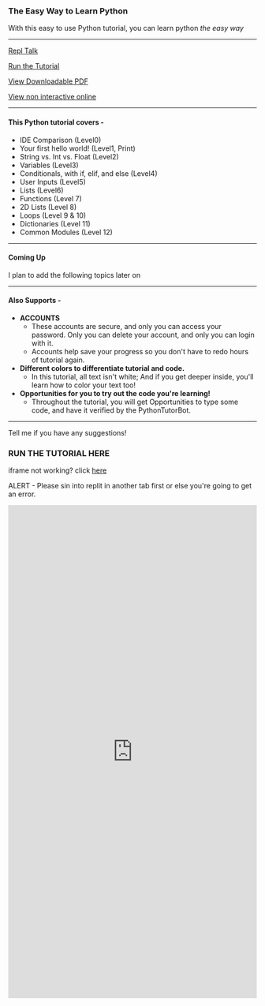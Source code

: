 ### The Easy Way to Learn Python

With this easy to use Python tutorial, you can learn python *the easy way*

____________________________________________________________________________________________________

<a href="https://repl.it/talk/learn/PYTHON-TUTORIAL/92006" class="btn btn-github"><span class="icon"></span>Repl Talk</a>

<a href="https://coolcodersj.github.io/Python-TheTutorial/#run-the-tutorial-here" class="btn btn-github"><span class="icon"></span>Run the Tutorial</a>

<a href="https://sjurl.repl.co/l/pytutorialpdf/" class="btn btn-github"><span class="icon"></span>View Downloadable PDF</a>

<a href="https://sjurl.repl.co/l/pytutorialo/" class="btn btn-github"><span class="icon"></span>View non interactive online</a>

____________________________________________________________________________________________________

#### This Python tutorial covers -
- IDE Comparison (Level0)
- Your first hello world! (Level1, Print)
- String vs. Int vs. Float (Level2)
- Variables (Level3)
- Conditionals, with if, elif, and else (Level4)
- User Inputs (Level5)
- Lists (Level6)
- Functions (Level 7)
- 2D Lists (Level 8)
- Loops (Level 9 & 10)
- Dictionaries (Level 11)
- Common Modules (Level 12)

____________________________________________________________________________________________________


#### Coming Up
I plan to add the following topics later on


____________________________________________________________________________________________________

#### Also Supports - 
- **ACCOUNTS**
  - These accounts are secure, and only you can access your password. Only you can delete your account, and only you can login with it. 
  - Accounts help save your progress so you don't have to redo hours of tutorial again.
- **Different colors to differentiate tutorial and code.**
  - In this tutorial, all text isn't white; And if you get deeper inside, you'll learn how to color your text too!
- **Opportunities for you to try out the code you're learning!**
  - Throughout the tutorial, you will get Opportunities to type some code, and have it verified by the PythonTutorBot.
  
  
____________________________________________________________________________________________________

Tell me if you have any suggestions!



### RUN THE TUTORIAL HERE
iframe not working? click [here](https://repl.it/@CoolCoderSJ/Python-TheTutorial#main.py)

ALERT - Please sin into replit in another tab first or else you're going to get an error.


<iframe height="1000px" width="100%" src="https://repl.it/@CoolCoderSJ/Python-TheTutorial?lite=true&outputonly=1" scrolling="no" frameborder="no" allowtransparency="true" allowfullscreen="true" sandbox="allow-forms allow-pointer-lock allow-popups allow-same-origin allow-scripts allow-modals"></iframe>

<script src='https://analytics.dupl.repl.co/analytics.js'></script>
